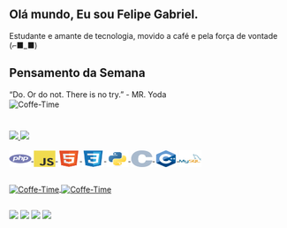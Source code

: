 ## Olá mundo, Eu sou Felipe Gabriel. 
Estudante e amante de tecnologia, movido a café e pela força de vontade (⌐■_■)
## Pensamento da Semana
“Do. Or do not. There is no try.” - MR. Yoda 
<br>
<img align="center" alt="Coffe-Time" height="180" width="200" src="https://media.giphy.com/media/GnNtz3c1Ni8Ba/giphy.gif">

#

<a href="https://github.com/Flipe-TI">
  <img height="180em" src="https://github-readme-stats.vercel.app/api?username=Flipe-TI&show_icons=true&theme=tokyonight&include_all_commits=true&count_private=true"/>
  <img height="180em" src="https://github-readme-stats.vercel.app/api/top-langs/?username=Flipe-TI&layout=compact&langs_count=8&theme=tokyonight"/>
 
<div style="display: inline_block"><br>
  <img align="center" alt="icon-Js" height="30" width="40" src="https://raw.githubusercontent.com/devicons/devicon/master/icons/php/php-plain.svg">
  <img align="center" alt="icon-React" height="30" width="40" src="https://raw.githubusercontent.com/devicons/devicon/master/icons/javascript/javascript-original.svg">
  <img align="center" alt="icon-HTML" height="30" width="40" src="https://raw.githubusercontent.com/devicons/devicon/master/icons/html5/html5-original.svg">
  <img align="center" alt="icon-CSS" height="30" width="40" src="https://raw.githubusercontent.com/devicons/devicon/master/icons/css3/css3-original.svg">
  <img align="center" alt="icon-Csharp" height="30" width="40" src="https://raw.githubusercontent.com/devicons/devicon/master/icons/python/python-original.svg">
  <img align="center" alt="icon-Csharp" height="30" width="40" src="https://raw.githubusercontent.com/devicons/devicon/master/icons/c/c-original.svg">
  <img align="center" alt="icon-Csharp" height="30" width="40" src="https://raw.githubusercontent.com/devicons/devicon/master/icons/cplusplus/cplusplus-original.svg">
  <img align="center" alt="icon-Js" height="30" width="40" src="https://raw.githubusercontent.com/devicons/devicon/master/icons/mysql/mysql-original-wordmark.svg">
</div>

  ##

<div>
    <img align="center" alt="Coffe-Time" height="180" width="200" src="https://media.giphy.com/media/687qS11pXwjCM/giphy.gif">
    <img align="center" alt="Coffe-Time" height="180" width="200" src="https://media.giphy.com/media/ZVik7pBtu9dNS/giphy.gif">
</div>

##

<div>
  <a href = "https://www.linkedin.com/in/felipe-silva-ti/"><img src="https://img.shields.io/badge/-LinkedIn-blue?style=for-the-badge&logo=Linkedin&logoColor=white" target="_blank"></a>
  <a href = "https://api.whatsapp.com/send?phone=558599808243&text=Te%20vi%20no%20GitHub,%20tudo%20bom?"><img src="https://img.shields.io/badge/-Whatsapp-4CA143?style=for-the-badge&labelColor=4CA143&logo=whatsapp&logoColor=white" target="_blank"></a>
  <a href = "mailto:felipe.suporteti@hotmail.com"><img src="https://img.shields.io/badge/-Outlook-blue?style=for-the-badge&logo=Microsoft-Outlook&logoColor=white" target="_blank"></a>
  <a href = "mailto:felipegabriel.suporteti@gmail.com"><img src="https://img.shields.io/badge/-Gmail-c14438?style=for-the-badge&logo=Gmail&logoColor=white" target="_blank"></a>
</div>

